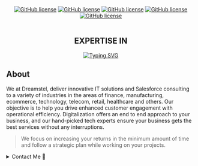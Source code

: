 <!-- Intro-->

<!--
* Thanks for reviewing my Project-README-Template! 
* Access the blank-template here (https://github.com/YousefIbrahimismail/Project-README-Template/blob/main/Templates/_blank-README.md) 
* 
* Read the comments for an easy step by step guide.or read this Make_it_Yours guide here: () // add Personalization_md_file
* Enjoy!
-->


<!-- Shields Section--><!-- Optional -->

<!-- 
* Insert project shields and badges through this link https://shields.io/
* 
*
-->

<div align="center">
    <a href="https://dreamstel.com"><img alt="GitHub license" src="https://img.shields.io/badge/Laravel-Codeigniter-brown?color=e74122&style=for-the-badge"></a>
    <a href="https://dreamstel.com"><img alt="GitHub license" src="https://img.shields.io/badge/Node-Angular-green?color=aa2a2c&style=for-the-badge"></a>
    <a href="https://dreamstel.com"><img alt="GitHub license" src="https://img.shields.io/badge/React-blue?color=5ed3f3&style=for-the-badge"></a>
    <a href="https://dreamstel.com"><img alt="GitHub license" src="https://img.shields.io/badge/WooCommerce-corePHP-green?color=7b51ad&style=for-the-badge"></a>
    <a href="https://dreamstel.com"><img alt="GitHub license" src="https://img.shields.io/badge/MySql-MongoDB-green?color=118d4d&style=for-the-badge"></a>
   </div>
<br>


<!-- Logo Section  --><!-- Required -->

<!--
* Insert an image URL in the <img> "src" attribute bellow. (line )
* 
* Insert your github profile URL in the <a> "href" attribute bellow (line )
-->
<!-- Project title 
* use a dynamic typing-SvG here https://readme-typing-svg.demolab.com/demo/
*
*  Instead you can type your project name after a # header
-->

<div align="center"><h2>EXPERTISE IN</h2>
<a href="https://dreamstel.com" target="_blank"><img src="https://readme-typing-svg.demolab.com?font=Fira+Code&pause=1000&center=true&vCenter=true&random=false&width=435&lines=Web+application+solutions;Ecommerce+Solutions;Mobile+app+development;UI+%26+UX+Design;IT+Consulting" alt="Typing SVG" />
</a></div>


## About<!-- Required -->
<!-- 
* information about the project 
* 
* keep it short and sweet
-->


We at Dreamstel, deliver innovative IT solutions and Salesforce consulting to a variety of industries in the areas of finance, manufacturing, ecommerce, technology, telecom, retail, healthcare and others. Our objective is to help you drive enhanced customer engagement with operational efficiency. Digitalization offers an end to end approach to your business, and our hand-picked tech experts ensure your business gets the best services without any interruptions.



> We focus on increasing your returns in the minimum amount of time and follow a strategic plan while working on your projects.

<details>
    <summary>Contact Me 📨</summary>

### Contact<!-- Required -->
Email: [info@dreamstel.com](mailto:info@dreamstel.com)
Comtact Number: +91-120-4399820
<!-- 
* add your email and contact info here
* 
* 
-->
</details>
